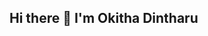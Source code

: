 ## Hi there 👋 I'm Okitha Dintharu

<!--
**dintharu/dintharu** is a ✨ _special_ ✨ repository because its `README.md` (this file) appears on your GitHub profile.

Here are some ideas to get you started:

- 🔭 About Me 
Creative and motivated Computer Science undergraduate with a strong passion for full-stack development and a growing enthusiasm for machine learning. I'm a self-driven learner, constantly exploring new technologies and tools to build innovative solutions. Currently working on a variety of hands-on projects that span both front-end and back-end development, I enjoy diving deep into code, solving complex problems, and turning ideas into reality.

-->
